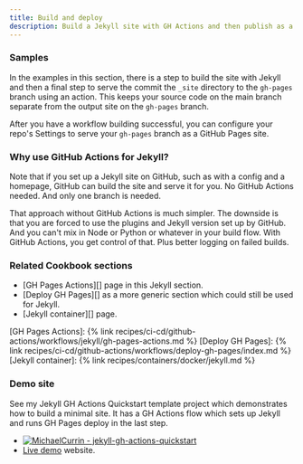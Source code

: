 ```yaml
---
title: Build and deploy
description: Build a Jekyll site with GH Actions and then publish as a GH Pages site
---
```


### Samples

In the examples in this section, there is a step to build the site with Jekyll and then a final step to serve the commit the `_site` directory to the `gh-pages` branch using an action. This keeps your source code on the main branch separate from the output site on the `gh-pages` branch.

After you have a workflow building successful, you can configure your repo's Settings to serve your `gh-pages` branch as a GitHub Pages site.

### Why use GitHub Actions for Jekyll?

Note that if you set up a Jekyll site on GitHub, such as with a config and a homepage, GitHub can build the site and serve it for you. No GitHub Actions needed. And only one branch is needed.

That approach without GitHub Actions is much simpler. The downside is that you are forced to use the plugins and Jekyll version set up by GitHub. And you can't mix in Node or Python or whatever in your build flow. With GitHub Actions, you get control of that. Plus better logging on failed builds.

### Related Cookbook sections

- [GH Pages Actions][] page in this Jekyll section.
- [Deploy GH Pages][] as a more generic section which could still be used for Jekyll.
- [Jekyll container][] page.

[GH Pages Actions]: {% link recipes/ci-cd/github-actions/workflows/jekyll/gh-pages-actions.md %}
[Deploy GH Pages]: {% link recipes/ci-cd/github-actions/workflows/deploy-gh-pages/index.md %}
[Jekyll container]: {% link recipes/containers/docker/jekyll.md %}

### Demo site

See my Jekyll GH Actions Quickstart template project which demonstrates how to build a minimal site. It has a GH Actions flow which sets up Jekyll and runs GH Pages deploy in the last step.

- [![MichaelCurrin - jekyll-gh-actions-quickstart](https://img.shields.io/static/v1?label=MichaelCurrin&message=jekyll-gh-actions-quickstart&color=blue&logo=github)](https://github.com/MichaelCurrin/jekyll-gh-actions-quickstart)
- [Live demo](https://michaelcurrin.github.io/jekyll-gh-actions-quickstart/) website.

